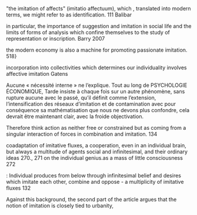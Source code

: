 "the imitation of affects" (imitatio affectuum), which , translated into modern terms, we might refer to as identification. 111 Balibar

in particular, the importance of suggestion and imitation in social life and the limits of forms of analysis which confine themselves to the study of representation or inscription. Barry 2007

the modern economy is also a machine for promoting passionate imitation. 518}

incorporation into collectivities which determines our individuality involves affective imitation Gatens

Aucune « nécessité interne » ne l’explique. Tout au long de PSYCHOLOGIE ÉCONOMIQUE, Tarde insiste à chaque fois sur un autre phénomène, sans rupture aucune avec le passé, qu’il définit comme l’extension, l’intensification des réseaux d’imitation et de contamination avec pour conséquence sa mathématisation que nous ne devons plus confondre, cela devrait être maintenant clair, avec la froide objectivation.

Therefore think action as neither free or constrained but as coming from a singular interaction of forces in combination and imitation. 134

coadaptation of imitative fluxes, a cooperation, even in an individual brain, but always a multitude of agents social and infinitesimal, and their ordinary ideas 270., 271 on the individual genius.as a mass of little consciousness 272

: Individual produces from below through infinitesimal belief and desires which imitate each other, combine and oppose - a multiplicity of imitative fluxes 132

 Against this background, the second part of the article argues that the notion of imitation is closely tied to urbanity,  